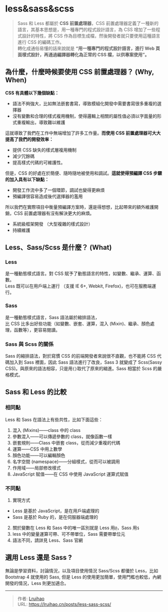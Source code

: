 # less&sass&scss


> Sass 和 Less 都屬於 **CSS 前置處理器**，CSS 前置處理器定義了一種新的語言，其基本思想是，用一種專門的程式設計語言，為 CSS 增加了一些程式設計的特性，將 CSS 作為目標生成檔，然後開發者就只要使用這種語言進行 CSS 的編碼工作。  
> 轉化成通俗易懂的話來說就是 **“用一種專門的程式設計語言，進行 Web 頁面樣式設計，再通過編譯器轉化為正常的 CSS 檔，以供專案使用”。**

<!--more-->

## 為什麼，什麼時候要使用 CSS 前置處理器？ (Why, When)

**CSS 有具體以下幾個缺點：**

- 語法不夠強大，比如無法嵌套書寫，導致模組化開發中需要書寫很多重複的選擇器
- 沒有變數和合理的樣式複用機制，使得邏輯上相關的屬性值必須以字面量的形式重複輸出，導致難以維護

這就導致了我們在工作中無端增加了許多工作量。**而使用 CSS 前置處理器可大大提高了我們的開發效率：**

- 提供 CSS 缺失的樣式層複用機制
- 減少冗餘碼
- 提高樣式代碼的可維護性。

但是，CSS 的好處在於簡便、隨時隨地被使用和調試。**這就使得預編譯 CSS 步驟的加入具有以下缺點：**

- 開發工作流中多了一個環節，調試也變得更麻煩
- 預編譯很容易造成後代選擇器的濫用

所以我們在實際項目中衡量預編譯方案時，還是得想想，比起帶來的額外維護開銷，CSS 前置處理器有沒有解決更大的麻煩。

- 系統級框架開發 （大型複雜的樣式設計）
- 持續維護

## Less、Sass/Scss 是什麼？ (What)

### Less

是一種動態樣式語言。對 CSS 賦予了動態語言的特性，如變數、繼承、運算、函數。  
Less 既可以在用戶端上運行 （支援 IE 6+, Webkit, Firefox)，也可在服務端運行。

### Sass

是一種動態樣式語言，Sass 語法屬於縮排語法，  
比 CSS 比多出好些功能（如變數、嵌套、運算，混入 (Mixin)、繼承、顏色處理，函數等），更容易閱讀。

### Sass 與 Scss 的關係

Sass 的縮排語法，對於寫慣 CSS 的前端開發者來說很不直觀，也不能將 CSS 代碼加入到 Sass 裡面，因此 Sass 語法進行了改良，Sass 3 就變成了 Scss(Sassy CSS)。與原來的語法相容，只是用`{}`取代了原來的縮進。Sass 相當於 Scss 的嚴格模式。

## Sass 和 Less 的比較

### 相同點

Less 和 Sass 在語法上有些共性，比如下面這些：

1. 混入 (Mixins)——class 中的 class
2. 參數混入——可以傳遞參數的 class，就像函數一樣
3. 嵌套規則——Class 中嵌套 class，從而減少重複的代碼
4. 運算——CSS 中用上數學
5. 顏色功能——可以編輯顏色
6. 名字空間 (namespace)——分組樣式，從而可以被調用
7. 作用域——局部修改樣式
8. JavaScript 賦值——在 CSS 中使用 JavaScript 運算式賦值

### 不同點

1. 實現方式

- Less 是基於 JavaScript，是在用戶端處理的
- Sass 是基於 Ruby 的，是在伺服器端處理的

2. 關於變數在 Less 和 Sass 中的唯一區別就是 Less 用`@`，Sass 用`$`
3. less 中的變量運算可帶、可不帶單位，Sass 需要帶單位元
4. 語法不同，請詳見 Less、Sass 官網

## 選用 Less 還是 Sass ?

無論是學習資料，討論情況，以及項目使用情況 Sass/Scss 都優於 Less，比如 Bootstrap 4 就使用的 Sass, 但是 Less 的使用更加簡單，使用門檻也較低，內網開發的情況，Less 則更加適合。


---

> 作者: [Lruihao](https://github.com/Lruihao)  
> URL: https://lruihao.cn/posts/less-sass-scss/  

